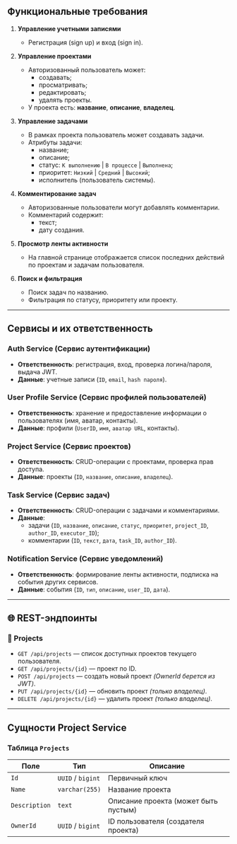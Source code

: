## Функциональные требования

1. **Управление учетными записями**
   - Регистрация (sign up) и вход (sign in).

2. **Управление проектами**
   - Авторизованный пользователь может:
     - создавать;
     - просматривать;
     - редактировать;
     - удалять проекты.
   - У проекта есть: **название**, **описание**, **владелец**.

3. **Управление задачами**
   - В рамках проекта пользователь может создавать задачи.
   - Атрибуты задачи:
     - название;
     - описание;
     - статус: `К выполнению` | `В процессе` | `Выполнена`;
     - приоритет: `Низкий` | `Средний` | `Высокий`;
     - исполнитель (пользователь системы).

4. **Комментирование задач**
   - Авторизованные пользователи могут добавлять комментарии.
   - Комментарий содержит:
     - текст;
     - дату создания.

5. **Просмотр ленты активности**
   - На главной странице отображается список последних действий по проектам и задачам пользователя.

6. **Поиск и фильтрация**
   - Поиск задач по названию.
   - Фильтрация по статусу, приоритету или проекту.

---

## Сервисы и их ответственность

### Auth Service (Сервис аутентификации)
- **Ответственность**: регистрация, вход, проверка логина/пароля, выдача JWT.
- **Данные**: учетные записи (`ID`, `email`, `hash пароля`).

### User Profile Service (Сервис профилей пользователей)
- **Ответственность**: хранение и предоставление информации о пользователях (имя, аватар, контакты).
- **Данные**: профили (`UserID`, `имя`, `аватар URL`, контакты).

### Project Service (Сервис проектов)
- **Ответственность**: CRUD-операции с проектами, проверка прав доступа.
- **Данные**: проекты (`ID`, `название`, `описание`, `владелец`).

### Task Service (Сервис задач)
- **Ответственность**: CRUD-операции с задачами и комментариями.
- **Данные**:
  - задачи (`ID`, `название`, `описание`, `статус`, `приоритет`, `project_ID`, `author_ID`, `executor_ID`);
  - комментарии (`ID`, `текст`, `дата`, `task_ID`, `author_ID`).

### Notification Service (Сервис уведомлений)
- **Ответственность**: формирование ленты активности, подписка на события других сервисов.
- **Данные**: события (`ID`, `тип`, `описание`, `user_ID`, `дата`).

---

## 🌐 REST-эндпоинты

### 📁 Projects
- `GET /api/projects` — список доступных проектов текущего пользователя.  
- `GET /api/projects/{id}` — проект по ID.  
- `POST /api/projects` — создать новый проект *(OwnerId берется из JWT)*.  
- `PUT /api/projects/{id}` — обновить проект *(только владелец)*.  
- `DELETE /api/projects/{id}` — удалить проект *(только владелец)*.  

---

## Сущности Project Service

### Таблица `Projects`
| Поле        | Тип              | Описание                                    |
|-------------|------------------|---------------------------------------------|
| `Id`        | `UUID` / `bigint`| Первичный ключ                              |
| `Name`      | `varchar(255)`   | Название проекта                            |
| `Description` | `text`         | Описание проекта (может быть пустым)        |
| `OwnerId`   | `UUID` / `bigint`| ID пользователя (создателя проекта)         |
